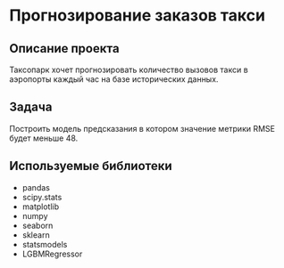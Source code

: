 # Прогнозирование заказов такси
## Описание проекта

Таксопарк хочет прогнозировать количество вызовов такси в аэропорты каждый час на базе исторических данных.

## Задача
Построить модель предсказания в котором значение метрики RMSE будет меньше 48.

## Используемые библиотеки
- pandas
- scipy.stats
- matplotlib
- numpy
- seaborn
- sklearn
- statsmodels
- LGBMRegressor
